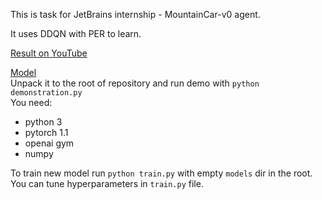 This is task for JetBrains internship - MountainCar-v0 agent.

It uses DDQN with PER to learn.

[Result on YouTube](https://youtu.be/DWDwCWttz7I)

[Model](https://drive.google.com/file/d/1W94gzB5P_3RjRowVIKlIWxrsKQqqtFB2/view?usp=sharing)  
Unpack it to the root of repository and run demo with `python demonstration.py`   
You need:
* python 3
* pytorch 1.1
* openai gym
* numpy

To train new model run `python train.py` with empty `models` dir in the root. You can tune hyperparameters in `train.py` file.